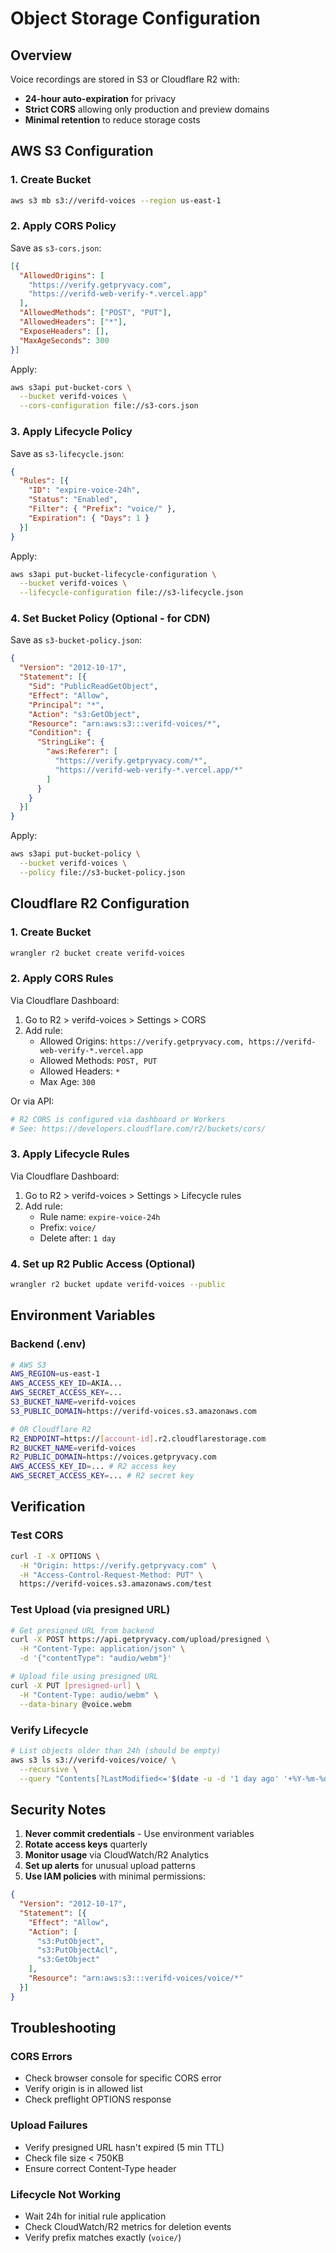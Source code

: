 # Object Storage Configuration

## Overview

Voice recordings are stored in S3 or Cloudflare R2 with:
- **24-hour auto-expiration** for privacy
- **Strict CORS** allowing only production and preview domains
- **Minimal retention** to reduce storage costs

## AWS S3 Configuration

### 1. Create Bucket

```bash
aws s3 mb s3://verifd-voices --region us-east-1
```

### 2. Apply CORS Policy

Save as `s3-cors.json`:
```json
[{
  "AllowedOrigins": [
    "https://verify.getpryvacy.com", 
    "https://verifd-web-verify-*.vercel.app"
  ],
  "AllowedMethods": ["POST", "PUT"],
  "AllowedHeaders": ["*"],
  "ExposeHeaders": [],
  "MaxAgeSeconds": 300
}]
```

Apply:
```bash
aws s3api put-bucket-cors \
  --bucket verifd-voices \
  --cors-configuration file://s3-cors.json
```

### 3. Apply Lifecycle Policy

Save as `s3-lifecycle.json`:
```json
{
  "Rules": [{
    "ID": "expire-voice-24h",
    "Status": "Enabled",
    "Filter": { "Prefix": "voice/" },
    "Expiration": { "Days": 1 }
  }]
}
```

Apply:
```bash
aws s3api put-bucket-lifecycle-configuration \
  --bucket verifd-voices \
  --lifecycle-configuration file://s3-lifecycle.json
```

### 4. Set Bucket Policy (Optional - for CDN)

Save as `s3-bucket-policy.json`:
```json
{
  "Version": "2012-10-17",
  "Statement": [{
    "Sid": "PublicReadGetObject",
    "Effect": "Allow",
    "Principal": "*",
    "Action": "s3:GetObject",
    "Resource": "arn:aws:s3:::verifd-voices/*",
    "Condition": {
      "StringLike": {
        "aws:Referer": [
          "https://verify.getpryvacy.com/*",
          "https://verifd-web-verify-*.vercel.app/*"
        ]
      }
    }
  }]
}
```

Apply:
```bash
aws s3api put-bucket-policy \
  --bucket verifd-voices \
  --policy file://s3-bucket-policy.json
```

## Cloudflare R2 Configuration

### 1. Create Bucket

```bash
wrangler r2 bucket create verifd-voices
```

### 2. Apply CORS Rules

Via Cloudflare Dashboard:
1. Go to R2 > verifd-voices > Settings > CORS
2. Add rule:
   - Allowed Origins: `https://verify.getpryvacy.com, https://verifd-web-verify-*.vercel.app`
   - Allowed Methods: `POST, PUT`
   - Allowed Headers: `*`
   - Max Age: `300`

Or via API:
```bash
# R2 CORS is configured via dashboard or Workers
# See: https://developers.cloudflare.com/r2/buckets/cors/
```

### 3. Apply Lifecycle Rules

Via Cloudflare Dashboard:
1. Go to R2 > verifd-voices > Settings > Lifecycle rules
2. Add rule:
   - Rule name: `expire-voice-24h`
   - Prefix: `voice/`
   - Delete after: `1 day`

### 4. Set up R2 Public Access (Optional)

```bash
wrangler r2 bucket update verifd-voices --public
```

## Environment Variables

### Backend (.env)

```bash
# AWS S3
AWS_REGION=us-east-1
AWS_ACCESS_KEY_ID=AKIA...
AWS_SECRET_ACCESS_KEY=...
S3_BUCKET_NAME=verifd-voices
S3_PUBLIC_DOMAIN=https://verifd-voices.s3.amazonaws.com

# OR Cloudflare R2
R2_ENDPOINT=https://[account-id].r2.cloudflarestorage.com
R2_BUCKET_NAME=verifd-voices
R2_PUBLIC_DOMAIN=https://voices.getpryvacy.com
AWS_ACCESS_KEY_ID=... # R2 access key
AWS_SECRET_ACCESS_KEY=... # R2 secret key
```

## Verification

### Test CORS
```bash
curl -I -X OPTIONS \
  -H "Origin: https://verify.getpryvacy.com" \
  -H "Access-Control-Request-Method: PUT" \
  https://verifd-voices.s3.amazonaws.com/test
```

### Test Upload (via presigned URL)
```bash
# Get presigned URL from backend
curl -X POST https://api.getpryvacy.com/upload/presigned \
  -H "Content-Type: application/json" \
  -d '{"contentType": "audio/webm"}'

# Upload file using presigned URL
curl -X PUT [presigned-url] \
  -H "Content-Type: audio/webm" \
  --data-binary @voice.webm
```

### Verify Lifecycle
```bash
# List objects older than 24h (should be empty)
aws s3 ls s3://verifd-voices/voice/ \
  --recursive \
  --query "Contents[?LastModified<='$(date -u -d '1 day ago' '+%Y-%m-%dT%H:%M:%S')']"
```

## Security Notes

1. **Never commit credentials** - Use environment variables
2. **Rotate access keys** quarterly
3. **Monitor usage** via CloudWatch/R2 Analytics
4. **Set up alerts** for unusual upload patterns
5. **Use IAM policies** with minimal permissions:

```json
{
  "Version": "2012-10-17",
  "Statement": [{
    "Effect": "Allow",
    "Action": [
      "s3:PutObject",
      "s3:PutObjectAcl",
      "s3:GetObject"
    ],
    "Resource": "arn:aws:s3:::verifd-voices/voice/*"
  }]
}
```

## Troubleshooting

### CORS Errors
- Check browser console for specific CORS error
- Verify origin is in allowed list
- Check preflight OPTIONS response

### Upload Failures
- Verify presigned URL hasn't expired (5 min TTL)
- Check file size < 750KB
- Ensure correct Content-Type header

### Lifecycle Not Working
- Wait 24h for initial rule application
- Check CloudWatch/R2 metrics for deletion events
- Verify prefix matches exactly (`voice/`)